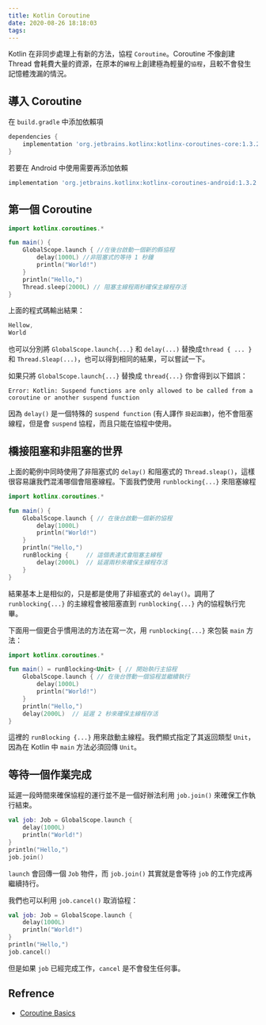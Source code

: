 ```yaml
---
title: Kotlin Coroutine
date: 2020-08-26 18:18:03
tags:
---
```


Kotlin 在非同步處理上有新的方法，協程 `Coroutine`。Coroutine 不像創建 Thread 會耗費大量的資源，在原本的`線程`上創建極為輕量的`協程`，且較不會發生記憶體洩漏的情況。 

<!-- more -->

## 導入 Coroutine

在 `build.gradle` 中添加依賴項

``` groovy
dependencies {
    implementation 'org.jetbrains.kotlinx:kotlinx-coroutines-core:1.3.2'
}
```

若要在 Android 中使用需要再添加依賴

``` groovy
implementation 'org.jetbrains.kotlinx:kotlinx-coroutines-android:1.3.2'
```

## 第一個 Coroutine

``` kotlin
import kotlinx.coroutines.*

fun main() {
    GlobalScope.launch { //在後台啟動一個新的縣協程
        delay(1000L) //非阻塞式的等待 1 秒鐘
        println("World!")
    }
    println("Hello,")
    Thread.sleep(2000L) // 阻塞主線程兩秒確保主線程存活
}
```

上面的程式碼輸出結果：

``` kotlin
Hellow, 
World
```

也可以分別將 `GlobalScope.launch{...}` 和 `delay(...)` 替換成`thread { ... }` 和 `Thread.Sleap(...)`，也可以得到相同的結果，可以嘗試一下。

如果只將 `GlobalScope.launch{...}` 替換成 `thread{...}` 你會得到以下錯誤：

``` 
Error: Kotlin: Suspend functions are only allowed to be called from a coroutine or another suspend function
```

因為 `delay()` 是一個特殊的 `suspend function` (有人譯作 `掛起函數`)，他不會阻塞線程，但是會 `suspend` 協程，而且只能在協程中使用。

## 橋接阻塞和非阻塞的世界

上面的範例中同時使用了非阻塞式的 `delay()` 和阻塞式的 `Thread.sleap()`，這樣很容易讓我們混淆哪個會阻塞線程。下面我們使用 `runblocking{...}` 來阻塞線程

``` kotlin
import kotlinx.coroutines.*

fun main() {
    GlobalScope.launch { // 在後台啟動一個新的協程
        delay(1000L)
        println("World!")
    }
    println("Hello,") 
    runBlocking {     // 這個表達式會阻塞主線程
        delay(2000L)  // 延遲兩秒來確保主線程存活
    }
}
```

結果基本上是相似的，只是都是使用了非組塞式的 `delay()`。調用了 `runblocking{...}` 的主線程會被阻塞直到 `runblocking{...}` 內的協程執行完畢。

下面用一個更合乎慣用法的方法在寫一次，用 `runblocking{...}` 來包裝 `main` 方法：

``` kotlin
import kotlinx.coroutines.*

fun main() = runBlocking<Unit> { // 開始執行主協程
    GlobalScope.launch { // 在後台啓動一個協程並繼續執行
        delay(1000L)
        println("World!")
    }
    println("Hello,") 
    delay(2000L)  // 延遲 2 秒來確保主線程存活
}
```

這裡的 `runBlocking {...}` 用來啟動主線程。我們顯式指定了其返回類型 `Unit`，因為在 Kotlin 中 `main` 方法必須回傳 `Unit`。

## 等待一個作業完成

延遲一段時間來確保協程的運行並不是一個好辦法利用 `job.join()` 來確保工作執行結束。

``` kotlin
val job: Job = GlobalScope.launch { 
    delay(1000L)
    println("World!")
}
println("Hello,")
job.join() 
```

`launch` 會回傳一個 `Job` 物件，而 `job.join()` 其實就是會等待 `job` 的工作完成再繼續持行。

我們也可以利用 `job.cancel()` 取消協程：

``` kotlin
val job: Job = GlobalScope.launch { 
    delay(1000L)
    println("World!")
}
println("Hello,")
job.cancel() 
```

但是如果 `job` 已經完成工作，`cancel` 是不會發生任何事。

## Refrence

- [Coroutine Basics](https://kotlinlang.org/docs/reference/coroutines/basics.html)
